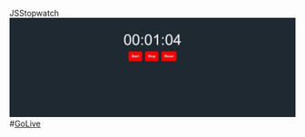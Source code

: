 JSStopwatch
![logo](https://github.com/lalitUnstopable/JSStopwatch/blob/master/images/JsStopWatch.jpeg)
#[GoLive](https://flourishing-faloodeh-baec92.netlify.app/)

